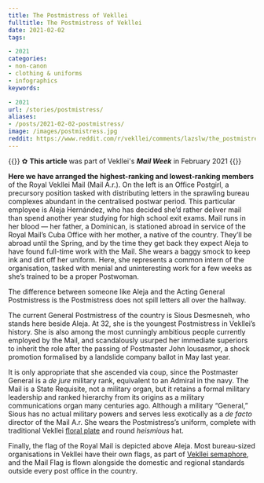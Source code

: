 ```yaml
---
title: The Postmistress of Vekllei
fulltitle: The Postmistress of Vekllei
date: 2021-02-02
tags:

- 2021
categories:
- non-canon
- clothing & uniforms
- infographics
keywords:

- 2021
url: /stories/postmistress/
aliases:
- /posts/2021-02-02-postmistress/
image: /images/postmistress.jpg
reddit: https://www.reddit.com/r/vekllei/comments/lazslw/the_postmistress_of_vekllei/
---
```

{{<note>}}
✿ **This article** was part of Vekllei's ***Mail Week*** in February 2021
{{</note>}}

**Here we have arranged the highest-ranking and lowest-ranking members** of the Royal Vekllei Mail (Mail A.r.). On the left is an Office Postgirl, a precursory position tasked with distributing letters in the sprawling bureau complexes abundant in the centralised postwar period. This particular employee is Aleja Hernández, who has decided she’d rather deliver mail than spend another year studying for high school exit exams. Mail runs in her blood — her father, a Dominican, is stationed abroad in service of the Royal Mail’s Cuba Office with her mother, a native of the country. They’ll be abroad until the Spring, and by the time they get back they expect Aleja to have found full-time work with the Mail. She wears a baggy smock to keep ink and dirt off her uniform. Here, she represents a common intern of the organisation, tasked with menial and uninteresting work for a few weeks as she’s trained to be a proper Postwoman.

The difference between someone like Aleja and the Acting General Postmistress is the Postmistress does not spill letters all over the hallway.

The current General Postmistress of the country is Sious Desmesneh, who stands here beside Aleja. At 32, she is the youngest Postmistress in Vekllei’s history. She is also among the most cunningly ambitious people currently employed by the Mail, and scandalously usurped her immediate superiors to inherit the role after the passing of Postmaster John Iousasmor, a shock promotion formalised by a landslide company ballot in May last year.

It is only appropriate that she ascended via coup, since the Postmaster General is a *de jure* military rank, equivalent to an Admiral in the navy. The Mail is a State Requisite, not a military organ, but it retains a formal military leadership and ranked hierarchy from its origins as a military communications organ many centuries ago. Although a military “General,” Sious has no actual military powers and serves less exotically as a *de facto* director of the Mail A.r. She wears the Postmistress’s uniform, complete with traditional Vekllei [floral plate](https://millmint.net/posts/2020-01-11-dress/) and round *heismious* hat.

Finally, the flag of the Royal Mail is depicted above Aleja. Most bureau-sized organisations in Vekllei have their own flags, as part of [Vekllei semaphore](https://millmint.net/factbook/society/culture/language/#7-vekllei-semaphore), and the Mail Flag is flown alongside the domestic and regional standards outside every post office in the country.
